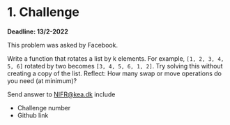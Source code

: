 # 1. Challenge

**Deadline: 13/2-2022**

This problem was asked by Facebook.

Write a function that rotates a list by k elements. For example, `[1, 2, 3, 4, 5, 6]` rotated by two becomes `[3, 4, 5, 6, 1, 2]`. Try solving this without creating a copy of the list. Reflect: How many swap or move operations do you need (at minimum)?

Send answer to NIFR@kea.dk include

* Challenge number
* Github link
